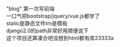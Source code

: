 "blog" 
第一次写前端<br />
一口气把bootstrap/jquery/vue.js都学了<br />
static是静态文件tm是模板<br />
django2.0的path非常好用顺便说下<br />
这个项目还算凑合吧没想到html都有库23333a
